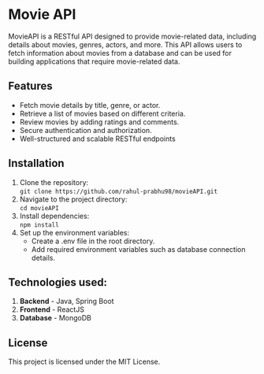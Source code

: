 # Movie API
MovieAPI is a RESTful API designed to provide movie-related data, including details about movies, genres, actors, and more. This API allows users to fetch information about movies from a database and can be used for building applications that require movie-related data.

## Features
 - Fetch movie details by title, genre, or actor.
 - Retrieve a list of movies based on different criteria.
 - Review movies by adding ratings and comments.
 - Secure authentication and authorization.
 - Well-structured and scalable RESTful endpoints

## Installation
1. Clone the repository: <br/>
   `git clone https://github.com/rahul-prabhu98/movieAPI.git`
2. Navigate to the project directory: </br>
   `cd movieAPI`
3. Install dependencies: </br>
   `npm install`
4. Set up the environment variables: </br>
      - Create a .env file in the root directory.
      - Add required environment variables such as database connection details.
## Technologies used:
1. **Backend** - Java, Spring Boot
2. **Frontend** - ReactJS
3. **Database** - MongoDB

## License
This project is licensed under the MIT License.

